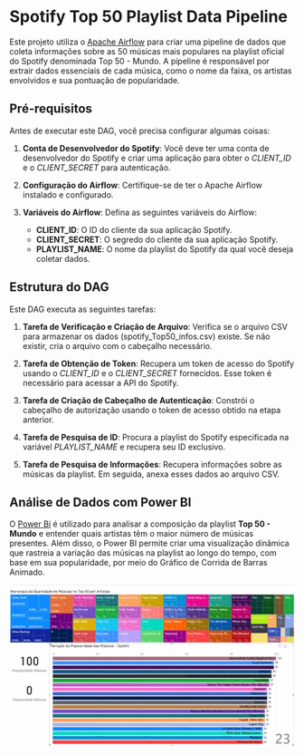 # Spotify Top 50 Playlist Data Pipeline

Este projeto utiliza o [Apache Airflow](https://airflow.apache.org) para criar uma pipeline de dados que coleta informações sobre as 50 músicas mais populares na playlist oficial do Spotify denominada Top 50 - Mundo. A pipeline é responsável por extrair dados essenciais de cada música, como o nome da faixa, os artistas envolvidos e sua pontuação de popularidade.

## Pré-requisitos
Antes de executar este DAG, você precisa configurar algumas coisas:

1. **Conta de Desenvolvedor do Spotify**: Você deve ter uma conta de desenvolvedor do Spotify e criar uma aplicação para obter o *CLIENT_ID* e o *CLIENT_SECRET* para autenticação.

2. **Configuração do Airflow**: Certifique-se de ter o Apache Airflow instalado e configurado.

3. **Variáveis do Airflow**: Defina as seguintes variáveis do Airflow:
    - **CLIENT_ID**: O ID do cliente da sua aplicação Spotify.
    - **CLIENT_SECRET**: O segredo do cliente da sua aplicação Spotify.
    - **PLAYLIST_NAME**: O nome da playlist do Spotify da qual você deseja coletar dados.

## Estrutura do DAG
Este DAG executa as seguintes tarefas:

1. **Tarefa de Verificação e Criação de Arquivo**: Verifica se o arquivo CSV para armazenar os dados (spotify_Top50_infos.csv) existe. Se não existir, cria o arquivo com o cabeçalho necessário.

2. **Tarefa de Obtenção de Token**: Recupera um token de acesso do Spotify usando o *CLIENT_ID* e o *CLIENT_SECRET* fornecidos. Esse token é necessário para acessar a API do Spotify.

3. **Tarefa de Criação de Cabeçalho de Autenticação**: Constrói o cabeçalho de autorização usando o token de acesso obtido na etapa anterior.

4. **Tarefa de Pesquisa de ID**: Procura a playlist do Spotify especificada na variável *PLAYLIST_NAME* e recupera seu ID exclusivo.

5. **Tarefa de Pesquisa de Informações**: Recupera informações sobre as músicas da playlist. Em seguida, anexa esses dados ao arquivo CSV.

## Análise de Dados com Power BI

O [Power Bi](https://powerbi.microsoft.com/pt-br/) é utilizado para analisar a composição da playlist **Top 50 - Mundo** e entender quais artistas têm o maior número de músicas presentes. Além disso, o Power BI permite criar uma visualização dinâmica que rastreia a variação das músicas na playlist ao longo do tempo, com base em sua popularidade, por meio do Gráfico de Corrida de Barras Animado.

![AnalisePowerBI](PowerBI/SpotifyTop50Analysis.gif)
